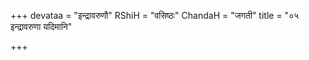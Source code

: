 +++
devataa = "इन्द्रावरुणौ"
RShiH = "वसिष्ठः"
ChandaH = "जगती"
title = "०५ इन्द्रावरुणा यदिमानि"

+++

